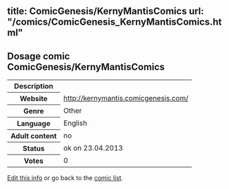 title: ComicGenesis/KernyMantisComics
url: "/comics/ComicGenesis_KernyMantisComics.html"
---
Dosage comic ComicGenesis/KernyMantisComics
-----------------------------------------

<table class="comicinfo">
<tr>
<th>Description</th><td></td>
</tr>
<tr>
<th>Website</th><td><a href="http://kernymantis.comicgenesis.com/">http://kernymantis.comicgenesis.com/</a></td>
</tr>
<tr>
<th>Genre</th><td>Other</td>
</tr>
<tr>
<th>Language</th><td>English</td>
</tr>
<tr>
<th>Adult content</th><td>no</td>
</tr>
<tr>
<th>Status</th><td>ok on 23.04.2013</td>
</tr>
<tr>
<th>Votes</th><td>0</div></td>
</tr>
</table>

[Edit this info](/comics/ComicGenesis_KernyMantisComics_edit.html) or go back to the [comic list](../comic-index.html).

